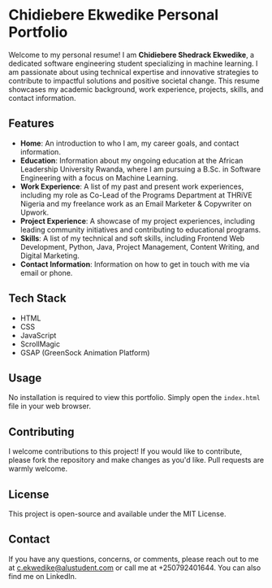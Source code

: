 # Chidiebere Ekwedike Personal Portfolio

Welcome to my personal resume! I am **Chidiebere Shedrack Ekwedike**, a dedicated software engineering student specializing in machine learning. I am passionate about using technical expertise and innovative strategies to contribute to impactful solutions and positive societal change. This resume showcases my academic background, work experience, projects, skills, and contact information.

## Features

- **Home**: An introduction to who I am, my career goals, and contact information.
- **Education**: Information about my ongoing education at the African Leadership University Rwanda, where I am pursuing a B.Sc. in Software Engineering with a focus on Machine Learning.
- **Work Experience**: A list of my past and present work experiences, including my role as Co-Lead of the Programs Department at THRiVE Nigeria and my freelance work as an Email Marketer & Copywriter on Upwork.
- **Project Experience**: A showcase of my project experiences, including leading community initiatives and contributing to educational programs.
- **Skills**: A list of my technical and soft skills, including Frontend Web Development, Python, Java, Project Management, Content Writing, and Digital Marketing.
- **Contact Information**: Information on how to get in touch with me via email or phone.

## Tech Stack

- HTML
- CSS
- JavaScript
- ScrollMagic
- GSAP (GreenSock Animation Platform)

## Usage

No installation is required to view this portfolio. Simply open the `index.html` file in your web browser.

## Contributing

I welcome contributions to this project! If you would like to contribute, please fork the repository and make changes as you'd like. Pull requests are warmly welcome.

## License

This project is open-source and available under the MIT License.

## Contact

If you have any questions, concerns, or comments, please reach out to me at c.ekwedike@alustudent.com or call me at +250792401644. You can also find me on LinkedIn.
